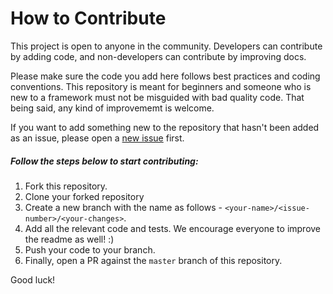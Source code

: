 # How to Contribute

This project is open to anyone in the community. Developers can contribute by adding code, and non-developers can contribute by improving docs. 

Please make sure the code you add here follows best practices and coding conventions. This repository is meant for beginners and someone who is new to a framework must not be misguided with bad quality code. That being said, any kind of improvememt is welcome.

If you want to add something new to the repository that hasn't been added as an issue, please open a [new issue](https://github.com/diptangsu/awesome-starter-templates/issues) first.


##### Follow the steps below to start contributing:

1. Fork this repository.
2. Clone your forked repository
3. Create a new branch with the name as follows - `<your-name>/<issue-number>/<your-changes>`.
4. Add all the relevant code and tests. We encourage everyone to improve the readme as well! :)
5. Push your code to your branch.
6. Finally, open a PR against the `master` branch of this repository.

Good luck!

